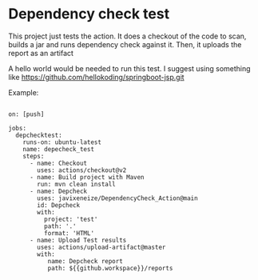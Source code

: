 
# Dependency check test

This project just tests the action. It does a checkout of the code to scan, builds a jar and runs dependency check against it. Then, it uploads the report as an artifact

A hello world would be needed to run this test. I suggest using something like https://github.com/hellokoding/springboot-jsp.git


Example:
```

on: [push]

jobs:
  depchecktest:
    runs-on: ubuntu-latest
    name: depecheck_test
    steps:
      - name: Checkout
        uses: actions/checkout@v2
      - name: Build project with Maven
        run: mvn clean install
      - name: Depcheck
        uses: javixeneize/DependencyCheck_Action@main
        id: Depcheck
        with:
          project: 'test'
          path: '.'
          format: 'HTML'    
      - name: Upload Test results
        uses: actions/upload-artifact@master
        with:
           name: Depcheck report
           path: ${{github.workspace}}/reports
```
